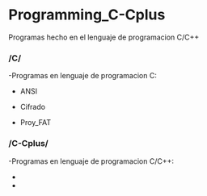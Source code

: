# Programming_C-Cplus

Programas hecho en el lenguaje de programacion C/C++

### /C/

-Programas en lenguaje de programacion C:  

* ANSI

* Cifrado

* Proy_FAT


### /C-Cplus/

-Programas en lenguaje de programacion C/C++:

*
*




